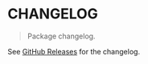 # CHANGELOG

> Package changelog.

See [GitHub Releases](https://github.com/stdlib-js/stats-base-minabs/releases) for the changelog.